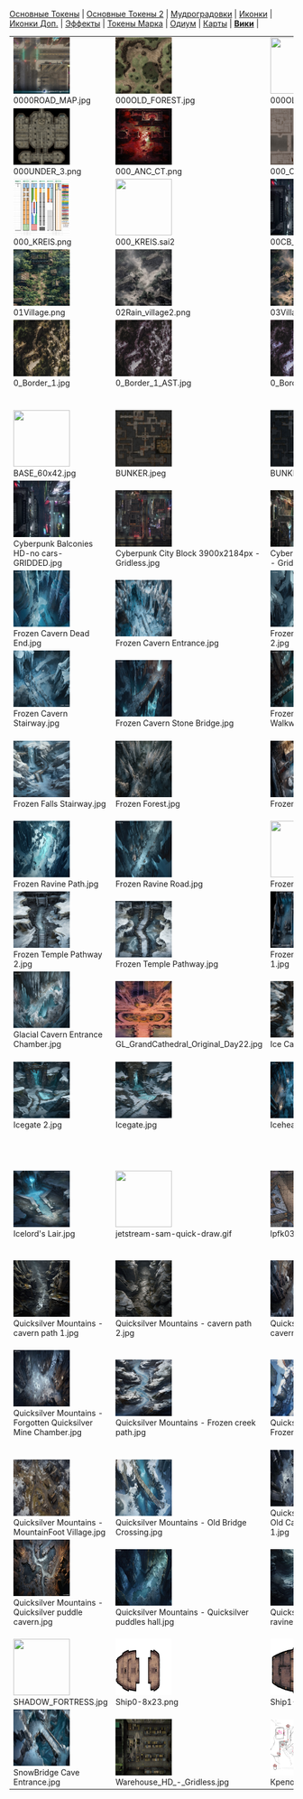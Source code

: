 [Основные Токены](https://github.com/CatacombNoop/ktms-tokens/blob/main/images_main/README.md) |
[Основные Токены 2](https://github.com/CatacombNoop/ktms-tokens/blob/main/images_main2/README.md) |
[Мудроградовки](https://github.com/CatacombNoop/ktms-tokens/blob/main/images_mudrog/README.md) |
[Иконки](https://github.com/CatacombNoop/ktms-tokens/blob/main/images_icons/README.md) |
[Иконки Доп.](https://github.com/CatacombNoop/ktms-tokens/blob/main/images_icons2/README.md) |
[Эффекты](https://github.com/CatacombNoop/ktms-tokens/blob/main/images_sfx/README.md) |
[Токены Марка](https://github.com/CatacombNoop/ktms-tokens/blob/main/images_mark/README.md) |
[Одиум](https://github.com/CatacombNoop/ktms-tokens/blob/main/images_odium/README.md) |
[Карты](https://github.com/CatacombNoop/ktms-tokens/blob/main/images_maps/README.md) |
[**Вики**](https://github.com/CatacombNoop/ktms-tokens/wiki) |
<table><tr>
<tr>
<td valign="bottom">
<img src="./0000ROAD_MAP.jpg" width="100" height="100"><br>
0000ROAD_MAP.jpg
</td>

<td valign="bottom">
<img src="./000OLD_FOREST.jpg" width="100" height="100"><br>
000OLD_FOREST.jpg
</td>

<td valign="bottom">
<img src="./000OLD_FOREST_W.jpg" width="100" height="100"><br>
000OLD_FOREST_W.jpg
</td>

<td valign="bottom">
<img src="./000UNDER_0.png" width="100" height="100"><br>
000UNDER_0.png
</td>

<td valign="bottom">
<img src="./000UNDER_1.png" width="100" height="100"><br>
000UNDER_1.png
</td>

<td valign="bottom">
<img src="./000UNDER_2.png" width="100" height="100"><br>
000UNDER_2.png
</td>

</tr>
<tr>
<td valign="bottom">
<img src="./000UNDER_3.png" width="100" height="100"><br>
000UNDER_3.png
</td>

<td valign="bottom">
<img src="./000_ANC_CT.png" width="100" height="100"><br>
000_ANC_CT.png
</td>

<td valign="bottom">
<img src="./000_CITYMAP.jpg" width="100" height="100"><br>
000_CITYMAP.jpg
</td>

<td valign="bottom">
<img src="./000_CITYMAP2.jpg" width="100" height="100"><br>
000_CITYMAP2.jpg
</td>

<td valign="bottom">
<img src="./000_DESESRT0.jpg" width="100" height="100"><br>
000_DESESRT0.jpg
</td>

<td valign="bottom">
<img src="./000_KREIS.jpg" width="100" height="100"><br>
000_KREIS.jpg
</td>

</tr>
<tr>
<td valign="bottom">
<img src="./000_KREIS.png" width="100" height="100"><br>
000_KREIS.png
</td>

<td valign="bottom">
<img src="./000_KREIS.sai2" width="100" height="100"><br>
000_KREIS.sai2
</td>

<td valign="bottom">
<img src="./00CB_BALC.jpg" width="100" height="100"><br>
00CB_BALC.jpg
</td>

<td valign="bottom">
<img src="./00DEMI.png" width="100" height="100"><br>
00DEMI.png
</td>

<td valign="bottom">
<img src="./00_EST_GRASS.png" width="100" height="100"><br>
00_EST_GRASS.png
</td>

<td valign="bottom">
<img src="./00_EST_HALL.png" width="100" height="100"><br>
00_EST_HALL.png
</td>

</tr>
<tr>
<td valign="bottom">
<img src="./01Village.png" width="100" height="100"><br>
01Village.png
</td>

<td valign="bottom">
<img src="./02Rain_village2.png" width="100" height="100"><br>
02Rain_village2.png
</td>

<td valign="bottom">
<img src="./03Village2.png" width="100" height="100"><br>
03Village2.png
</td>

<td valign="bottom">
<img src="./0Jungle_0.png" width="100" height="100"><br>
0Jungle_0.png
</td>

<td valign="bottom">
<img src="./0Jungle_1.png" width="100" height="100"><br>
0Jungle_1.png
</td>

<td valign="bottom">
<img src="./0Rain_village.png" width="100" height="100"><br>
0Rain_village.png
</td>

</tr>
<tr>
<td valign="bottom">
<img src="./0_Border_1.jpg" width="100" height="100"><br>
0_Border_1.jpg
</td>

<td valign="bottom">
<img src="./0_Border_1_AST.jpg" width="100" height="100"><br>
0_Border_1_AST.jpg
</td>

<td valign="bottom">
<img src="./0_Border_1_AST2.jpg" width="100" height="100"><br>
0_Border_1_AST2.jpg
</td>

<td valign="bottom">
<img src="./0_Border_2.jpg" width="100" height="100"><br>
0_Border_2.jpg
</td>

<td valign="bottom">
<img src="./0_Border_2_AST.jpg" width="100" height="100"><br>
0_Border_2_AST.jpg
</td>

<td valign="bottom">
<img src="./0_Border_2_AST2.jpg" width="100" height="100"><br>
0_Border_2_AST2.jpg
</td>

</tr>
<tr>
<td valign="bottom">
<img src="./BASE_60x42.jpg" width="100" height="100"><br>
BASE_60x42.jpg
</td>

<td valign="bottom">
<img src="./BUNKER.jpeg" width="100" height="100"><br>
BUNKER.jpeg
</td>

<td valign="bottom">
<img src="./BUNKER.jpg" width="100" height="100"><br>
BUNKER.jpg
</td>

<td valign="bottom">
<img src="./Cold Creek Ravine Path.jpg" width="100" height="100"><br>
Cold Creek Ravine Path.jpg
</td>

<td valign="bottom">
<img src="./Cyberpunk Back Alley HD - Gridless (1).jpg" width="100" height="100"><br>
Cyberpunk Back Alley HD - Gridless (1).jpg
</td>

<td valign="bottom">
<img src="./Cyberpunk Balconies HD [cars] - GRIDDED.jpg" width="100" height="100"><br>
Cyberpunk Balconies HD [cars] - GRIDDED.jpg
</td>

</tr>
<tr>
<td valign="bottom">
<img src="./Cyberpunk Balconies HD-no cars-GRIDDED.jpg" width="100" height="100"><br>
Cyberpunk Balconies HD-no cars-GRIDDED.jpg
</td>

<td valign="bottom">
<img src="./Cyberpunk City Block 3900x2184px - Gridless.jpg" width="100" height="100"><br>
Cyberpunk City Block 3900x2184px - Gridless.jpg
</td>

<td valign="bottom">
<img src="./Cyberpunk Favelas HD - Gridless.jpg" width="100" height="100"><br>
Cyberpunk Favelas HD - Gridless.jpg
</td>

<td valign="bottom">
<img src="./Dark-ice Chamber.jpg" width="100" height="100"><br>
Dark-ice Chamber.jpg
</td>

<td valign="bottom">
<img src="./Frozen Cave Door Path.jpg" width="100" height="100"><br>
Frozen Cave Door Path.jpg
</td>

<td valign="bottom">
<img src="./Frozen Cavern bridge.jpg" width="100" height="100"><br>
Frozen Cavern bridge.jpg
</td>

</tr>
<tr>
<td valign="bottom">
<img src="./Frozen Cavern Dead End.jpg" width="100" height="100"><br>
Frozen Cavern Dead End.jpg
</td>

<td valign="bottom">
<img src="./Frozen Cavern Entrance.jpg" width="100" height="100"><br>
Frozen Cavern Entrance.jpg
</td>

<td valign="bottom">
<img src="./Frozen Cavern Paths 2.jpg" width="100" height="100"><br>
Frozen Cavern Paths 2.jpg
</td>

<td valign="bottom">
<img src="./Frozen Cavern Paths 3.jpg" width="100" height="100"><br>
Frozen Cavern Paths 3.jpg
</td>

<td valign="bottom">
<img src="./Frozen Cavern Paths.jpg" width="100" height="100"><br>
Frozen Cavern Paths.jpg
</td>

<td valign="bottom">
<img src="./Frozen Cavern Ritual Room.jpg" width="100" height="100"><br>
Frozen Cavern Ritual Room.jpg
</td>

</tr>
<tr>
<td valign="bottom">
<img src="./Frozen Cavern Stairway.jpg" width="100" height="100"><br>
Frozen Cavern Stairway.jpg
</td>

<td valign="bottom">
<img src="./Frozen Cavern Stone Bridge.jpg" width="100" height="100"><br>
Frozen Cavern Stone Bridge.jpg
</td>

<td valign="bottom">
<img src="./Frozen Cavern Walkway.jpg" width="100" height="100"><br>
Frozen Cavern Walkway.jpg
</td>

<td valign="bottom">
<img src="./Frozen Church.jpg" width="100" height="100"><br>
Frozen Church.jpg
</td>

<td valign="bottom">
<img src="./Frozen Crystal Chamber.jpg" width="100" height="100"><br>
Frozen Crystal Chamber.jpg
</td>

<td valign="bottom">
<img src="./Frozen Falls Stairway 2.jpg" width="100" height="100"><br>
Frozen Falls Stairway 2.jpg
</td>

</tr>
<tr>
<td valign="bottom">
<img src="./Frozen Falls Stairway.jpg" width="100" height="100"><br>
Frozen Falls Stairway.jpg
</td>

<td valign="bottom">
<img src="./Frozen Forest.jpg" width="100" height="100"><br>
Frozen Forest.jpg
</td>

<td valign="bottom">
<img src="./Frozen House 2.jpg" width="100" height="100"><br>
Frozen House 2.jpg
</td>

<td valign="bottom">
<img src="./Frozen House.jpg" width="100" height="100"><br>
Frozen House.jpg
</td>

<td valign="bottom">
<img src="./Frozen Mountain.jpg" width="100" height="100"><br>
Frozen Mountain.jpg
</td>

<td valign="bottom">
<img src="./Frozen Path Bridge Crossroad.jpg" width="100" height="100"><br>
Frozen Path Bridge Crossroad.jpg
</td>

</tr>
<tr>
<td valign="bottom">
<img src="./Frozen Ravine Path.jpg" width="100" height="100"><br>
Frozen Ravine Path.jpg
</td>

<td valign="bottom">
<img src="./Frozen Ravine Road.jpg" width="100" height="100"><br>
Frozen Ravine Road.jpg
</td>

<td valign="bottom">
<img src="./Frozen Relic Room.jpg" width="100" height="100"><br>
Frozen Relic Room.jpg
</td>

<td valign="bottom">
<img src="./Frozen Tavern Holdout.jpg" width="100" height="100"><br>
Frozen Tavern Holdout.jpg
</td>

<td valign="bottom">
<img src="./Frozen Tavern.jpg" width="100" height="100"><br>
Frozen Tavern.jpg
</td>

<td valign="bottom">
<img src="./Frozen Temple Exit.jpg" width="100" height="100"><br>
Frozen Temple Exit.jpg
</td>

</tr>
<tr>
<td valign="bottom">
<img src="./Frozen Temple Pathway 2.jpg" width="100" height="100"><br>
Frozen Temple Pathway 2.jpg
</td>

<td valign="bottom">
<img src="./Frozen Temple Pathway.jpg" width="100" height="100"><br>
Frozen Temple Pathway.jpg
</td>

<td valign="bottom">
<img src="./Frozen Temple Rooms 1.jpg" width="100" height="100"><br>
Frozen Temple Rooms 1.jpg
</td>

<td valign="bottom">
<img src="./Frozen Temple Rooms 2.jpg" width="100" height="100"><br>
Frozen Temple Rooms 2.jpg
</td>

<td valign="bottom">
<img src="./Frozen Temple ruins.jpg" width="100" height="100"><br>
Frozen Temple ruins.jpg
</td>

<td valign="bottom">
<img src="./Frozen Village.jpg" width="100" height="100"><br>
Frozen Village.jpg
</td>

</tr>
<tr>
<td valign="bottom">
<img src="./Glacial Cavern Entrance Chamber.jpg" width="100" height="100"><br>
Glacial Cavern Entrance Chamber.jpg
</td>

<td valign="bottom">
<img src="./GL_GrandCathedral_Original_Day22.jpg" width="100" height="100"><br>
GL_GrandCathedral_Original_Day22.jpg
</td>

<td valign="bottom">
<img src="./Ice Canyon Shrine.jpg" width="100" height="100"><br>
Ice Canyon Shrine.jpg
</td>

<td valign="bottom">
<img src="./Ice cavern Stair Path.jpg" width="100" height="100"><br>
Ice cavern Stair Path.jpg
</td>

<td valign="bottom">
<img src="./Iceblast Cave.jpg" width="100" height="100"><br>
Iceblast Cave.jpg
</td>

<td valign="bottom">
<img src="./Icebound Peaks Path.jpg" width="100" height="100"><br>
Icebound Peaks Path.jpg
</td>

</tr>
<tr>
<td valign="bottom">
<img src="./Icegate 2.jpg" width="100" height="100"><br>
Icegate 2.jpg
</td>

<td valign="bottom">
<img src="./Icegate.jpg" width="100" height="100"><br>
Icegate.jpg
</td>

<td valign="bottom">
<img src="./Iceheart Chamber.jpg" width="100" height="100"><br>
Iceheart Chamber.jpg
</td>

<td valign="bottom">
<img src="./Iceheart Relic Room.jpg" width="100" height="100"><br>
Iceheart Relic Room.jpg
</td>

<td valign="bottom">
<img src="./Iceheart Throne Room.jpg" width="100" height="100"><br>
Iceheart Throne Room.jpg
</td>

<td valign="bottom">
<img src="./Icehearth Village.jpg" width="100" height="100"><br>
Icehearth Village.jpg
</td>

</tr>
<tr>
<td valign="bottom">
<img src="./Icelord's Lair.jpg" width="100" height="100"><br>
Icelord's Lair.jpg
</td>

<td valign="bottom">
<img src="./jetstream-sam-quick-draw.gif" width="100" height="100"><br>
jetstream-sam-quick-draw.gif
</td>

<td valign="bottom">
<img src="./lpfk030cg1da1.jpg" width="100" height="100"><br>
lpfk030cg1da1.jpg
</td>

<td valign="bottom">
<img src="./Megabuilding Apartments HD - GRIDDED.jpg" width="100" height="100"><br>
Megabuilding Apartments HD - GRIDDED.jpg
</td>

<td valign="bottom">
<img src="./Megabuilding Courtyard HD - Gridless.jpg" width="100" height="100"><br>
Megabuilding Courtyard HD - Gridless.jpg
</td>

<td valign="bottom">
<img src="./Quicksilver Mountains - Abandoned Quicksilver Dragon Nest.jpg" width="100" height="100"><br>
Quicksilver Mountains - Abandoned Quicksilver Dragon Nest.jpg
</td>

</tr>
<tr>
<td valign="bottom">
<img src="./Quicksilver Mountains - cavern path 1.jpg" width="100" height="100"><br>
Quicksilver Mountains - cavern path 1.jpg
</td>

<td valign="bottom">
<img src="./Quicksilver Mountains - cavern path 2.jpg" width="100" height="100"><br>
Quicksilver Mountains - cavern path 2.jpg
</td>

<td valign="bottom">
<img src="./Quicksilver Mountains - cavern path 3.jpg" width="100" height="100"><br>
Quicksilver Mountains - cavern path 3.jpg
</td>

<td valign="bottom">
<img src="./Quicksilver Mountains - Cold Canyon Trail.jpg" width="100" height="100"><br>
Quicksilver Mountains - Cold Canyon Trail.jpg
</td>

<td valign="bottom">
<img src="./Quicksilver Mountains - Dragons Landing Pass.jpg" width="100" height="100"><br>
Quicksilver Mountains - Dragons Landing Pass.jpg
</td>

<td valign="bottom">
<img src="./Quicksilver Mountains - Entrance to the Dragon Lair.jpg" width="100" height="100"><br>
Quicksilver Mountains - Entrance to the Dragon Lair.jpg
</td>

</tr>
<tr>
<td valign="bottom">
<img src="./Quicksilver Mountains - Forgotten Quicksilver Mine Chamber.jpg" width="100" height="100"><br>
Quicksilver Mountains - Forgotten Quicksilver Mine Chamber.jpg
</td>

<td valign="bottom">
<img src="./Quicksilver Mountains - Frozen creek path.jpg" width="100" height="100"><br>
Quicksilver Mountains - Frozen creek path.jpg
</td>

<td valign="bottom">
<img src="./Quicksilver Mountains - Frozen River Pass.jpg" width="100" height="100"><br>
Quicksilver Mountains - Frozen River Pass.jpg
</td>

<td valign="bottom">
<img src="./Quicksilver Mountains - Glacial Pass.jpg" width="100" height="100"><br>
Quicksilver Mountains - Glacial Pass.jpg
</td>

<td valign="bottom">
<img src="./Quicksilver Mountains - Ironstrike pass.jpg" width="100" height="100"><br>
Quicksilver Mountains - Ironstrike pass.jpg
</td>

<td valign="bottom">
<img src="./Quicksilver Mountains - MountainFoot Tavern.jpg" width="100" height="100"><br>
Quicksilver Mountains - MountainFoot Tavern.jpg
</td>

</tr>
<tr>
<td valign="bottom">
<img src="./Quicksilver Mountains - MountainFoot Village.jpg" width="100" height="100"><br>
Quicksilver Mountains - MountainFoot Village.jpg
</td>

<td valign="bottom">
<img src="./Quicksilver Mountains - Old Bridge Crossing.jpg" width="100" height="100"><br>
Quicksilver Mountains - Old Bridge Crossing.jpg
</td>

<td valign="bottom">
<img src="./Quicksilver Mountains - Old Cavern City ruins 1.jpg" width="100" height="100"><br>
Quicksilver Mountains - Old Cavern City ruins 1.jpg
</td>

<td valign="bottom">
<img src="./Quicksilver Mountains - Old Cavern City ruins 2.jpg" width="100" height="100"><br>
Quicksilver Mountains - Old Cavern City ruins 2.jpg
</td>

<td valign="bottom">
<img src="./Quicksilver Mountains - Quicksilver Dragon Lair 1.jpg" width="100" height="100"><br>
Quicksilver Mountains - Quicksilver Dragon Lair 1.jpg
</td>

<td valign="bottom">
<img src="./Quicksilver Mountains - Quicksilver Dragon Lair 2.jpg" width="100" height="100"><br>
Quicksilver Mountains - Quicksilver Dragon Lair 2.jpg
</td>

</tr>
<tr>
<td valign="bottom">
<img src="./Quicksilver Mountains - Quicksilver puddle cavern.jpg" width="100" height="100"><br>
Quicksilver Mountains - Quicksilver puddle cavern.jpg
</td>

<td valign="bottom">
<img src="./Quicksilver Mountains - Quicksilver puddles hall.jpg" width="100" height="100"><br>
Quicksilver Mountains - Quicksilver puddles hall.jpg
</td>

<td valign="bottom">
<img src="./Quicksilver Mountains - ravine path.jpg" width="100" height="100"><br>
Quicksilver Mountains - ravine path.jpg
</td>

<td valign="bottom">
<img src="./Quicksilver Mountains - Silverspire pass.jpg" width="100" height="100"><br>
Quicksilver Mountains - Silverspire pass.jpg
</td>

<td valign="bottom">
<img src="./Quicksilver Mountains - snowy ravine path.jpg" width="100" height="100"><br>
Quicksilver Mountains - snowy ravine path.jpg
</td>

<td valign="bottom">
<img src="./SCI21.jpg" width="100" height="100"><br>
SCI21.jpg
</td>

</tr>
<tr>
<td valign="bottom">
<img src="./SHADOW_FORTRESS.jpg" width="100" height="100"><br>
SHADOW_FORTRESS.jpg
</td>

<td valign="bottom">
<img src="./Ship0-8x23.png" width="100" height="100"><br>
Ship0-8x23.png
</td>

<td valign="bottom">
<img src="./Ship1-8x23.png" width="100" height="100"><br>
Ship1-8x23.png
</td>

<td valign="bottom">
<img src="./Ship2-8x23.png" width="100" height="100"><br>
Ship2-8x23.png
</td>

<td valign="bottom">
<img src="./Ship3-Kreis.png" width="100" height="100"><br>
Ship3-Kreis.png
</td>

<td valign="bottom">
<img src="./SnowBridge Archway.jpg" width="100" height="100"><br>
SnowBridge Archway.jpg
</td>

</tr>
<tr>
<td valign="bottom">
<img src="./SnowBridge Cave Entrance.jpg" width="100" height="100"><br>
SnowBridge Cave Entrance.jpg
</td>

<td valign="bottom">
<img src="./Warehouse_HD_-_Gridless.jpg" width="100" height="100"><br>
Warehouse_HD_-_Gridless.jpg
</td>

<td valign="bottom">
<img src="./Крепость.png" width="100" height="100"><br>
Крепость.png
</td>

</tr></table>